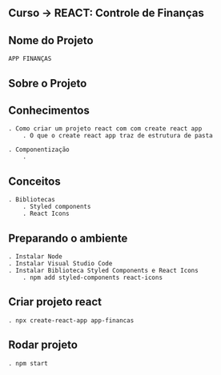 ## Curso -> REACT: Controle de Finanças

## Nome do Projeto
    APP FINANÇAS

## Sobre o Projeto
    

## Conhecimentos
    . Como criar um projeto react com com create react app
        . O que o create react app traz de estrutura de pasta
    
    . Componentização
        . 

## Conceitos
    . Bibliotecas
        . Styled components
        . React Icons

## Preparando o ambiente
    . Instalar Node
    . Instalar Visual Studio Code
    . Instalar Biblioteca Styled Components e React Icons
        . npm add styled-components react-icons

## Criar projeto react
    . npx create-react-app app-financas

## Rodar projeto
    . npm start